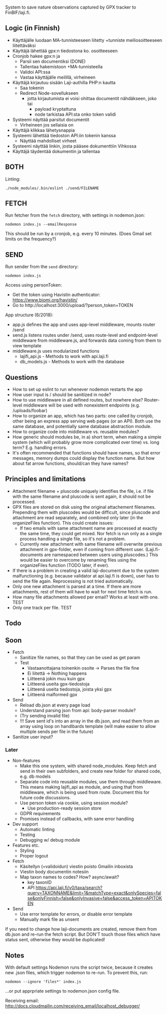 System to save nature observations captured by GPX tracker to FinBIF/laji.fi.


## Logic (in Finnish)

- Käyttäjälle luodaan MA-tunnisteeseen liitetty +tunniste meiliosoitteeseen liitettäväksi
- Käyttäjä lähettää gpx:n tiedostona ko. osoitteeseen
- Cronjob hakee gpx:n ja
    - Parsii sen documentiksi (DONE)
    - Tallentaa hakemistoon +MA-tunnisteella
    - Validoi API:ssa
    - Vastaa käyttäjälle meilillä, virheineen
- Käyttäjä kirjautuu sisään Laji-authilla PHP:n kautta
    - Saa tokenin
    - Redirect Node-sovellukseen
        - jotta kirjautumista ei voisi ohittaa documentit nähdäkseen, joko tai
            - payload kryptattuna
            - node tarkistaa API:sta onko token validi
- Systeemi näyttää parsitut documentit
    - Virheineen jos sellaisia on 
- Käyttäjä klikkaa lähetysnappia
- Systeemi lähettää tiedoston API:iin tokenin kanssa
    - Näyttää mahdolliset virheet
- Systeemi näyttää linkin, josta pääsee dokumenttiin Vihkossa
- Käyttäjä täydentää dokumentin ja tallentaa

## BOTH

Linting:

    ./node_modules/.bin/eslint ./send/FILENAME

## FETCH

Run fetcher from the `fetch` directory, with settings in nodemon.json:

    nodemon index.js --emailResponse

This should be run by a cronjob, e.g. every 10 minutes. (Does Gmail set limits on the frequency?)

## SEND

Run sender from the `send` directory:

    nodemon index.js

Access using personToken:
- Get the token using Havistin authenticator: https://www.biomi.org/havistin/
- Go to http://localhost:3000/upload/?person_token=TOKEN

App structure (6/2018):
- app.js defines the app and uses app-level middleware, mounts router /send
- send.js listens routes under /send, uses route-level and endpoint-level middleware from middleware.js, and forwards data coming from them to view template
- middleware.js uses modularized functions
    - lajifi_api.js - Methods to work with api.laji.fi
    - db_models.js - Methods to work with the database

## Questions

- How to set up eslint to run whenever nodemon restarts the app
- How user input is / should be sanitized in node? 
- How to use middleware in all defined routes, but nowhere else? Router-level middleware will be used with nonexistent endpoints (e.g. /uploads/foobar)
- How to organize an app, which has two parts: one called by cronjob, other being an express app serving web pages (or an API). Both use the same database, and potentially same database abstraction module.
- How to organize code into middleware vs. reusable modules? 
- How generic should modules be, in a) short term, when making a simple system (which will probably grow more complicated over time) vs. long term? E.g. handling errors.
- It's often recommended that functions should have names, so that error messages, memory dumps could display the function name. But how about fat arrow functions, should/can they have names?

## Principles and limitations

- Attachment filename + pluscode uniquely identifies the file, i.e. if file with the same filename and pluscode is sent again, it should not be processed.
- GPX files are stored on disk using the original attachement filenames. Prepending them with pluscodes would be difficult, since pluscode and attachment are read separately, and combined only later (in the organizeFiles function). This could create issues:
    - If two emails with same attachment name are processed at exactly the same time, they could get mixed. Nor fetch is run only as a single process handling a single file, so it's not a problem.
    - Currently new attachment with same filename will overwrite previous attachment in gpx-folder, even if coming from different user. (Laji.fi-documents are namespaced between users using pluscodes.) This would be easier to overcome by renaming files using the organizeFiles function (TODO later, if ever).
- If there is a problem in creating a valid laji-document due to the system malfunctioning (e.g. because validator at api.laji.fi is down), user has to send the file again. Reprocessing is not tried automatically.
- Only one new attachment is parsed at a time. If there are more attachments, rest of them will have to wait for next time fetch is run.
- How many file attachments allowed per email? Works at least with one. TEST
- Only one track per file. TEST

## Todo

## Soon
- Fetch
    - Sanitize file names, so that they can be used as get param
    - Test
        - Vastaanottajana toinenkin osoite -> Parses the file fine
        - Ei liitettä -> Nothing happens
        - Liitteenä jokin muu kuin gpx
        - Liitteenä useita gpx-tiedostoja
        - Liitteenä useita tiedostoja, joista yksi gpx
        - Liitteenä malformed gpx
- Send
    - Reload db.json at every page load
    - Understand parsing json from api: body-parser module?
    - (Try sending invalid file)
    - !!! Save sent id's into an array in the db.json, and read them from an array using loop on handlbards template (will make easier to allow multiple sends per file in the future)
- Sanitize user input?

### Later
- Non-features
    - Make this one system, with shared node_modules. Keep fetch and send in their own subfolders, and create new folder for shared code, e.g. db models
    - Separate code into reusable modules, use them through middleware. This means making lajifi_api as module, and using that from middleware, which is being used from route. Document this for future code discussions.
    - Use person token via cookie, using session module?
        - Use production-ready session store
    - GDPR requirements
    - Promises instead of callbacks, with sane error handling
- Dev support
    - Automatic linting
    - Testing
    - Debugging w/ debug module
- Features etc.
    - Styling
    - Proper logout
- Fetch
    - Käsitellyn (=validoidun) viestin poisto Gmailin inboxista
    - Viestin body documentin notesiin
    - Map taxon names to codes? How? async/await?
        - key taxonID
        - API https://api.laji.fi/v0/taxa/search?query=TAXONNAME&limit=1&matchType=exact&onlySpecies=false&onlyFinnish=false&onlyInvasive=false&access_token=APITOKEN
- Send
    - Use error template for errors, or disable error template
    - Manually mark file as unsent

If you need to change how laji-documents are created, remove them from db.json and re-run the fetch script. But DON'T touch those files which have status sent, otherwise they would be duplicated!


## Notes

With default settings Nodemon runs the script twice, because it creates new .json files, which trigger nodemon to re-run. To prevent this, run:

    nodemon --ignore 'files*' index.js

...or put apprpriate settings to nodemon.json config file.

Receiving email: http://docs.cloudmailin.com/receiving_email/localhost_debugger/

